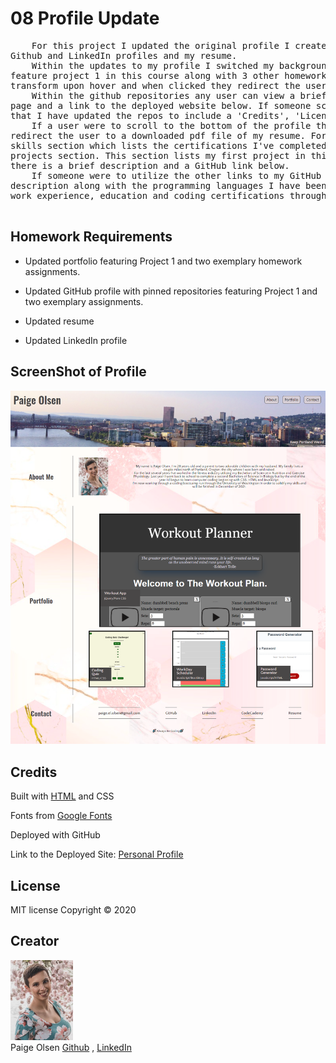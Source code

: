 # 08 Profile Update

<pre>
	For this project I updated the original profile I created a couple weeks ago along with updating my 
Github and LinkedIn profiles and my resume.
	Within the updates to my profile I switched my background photo and adjusted the work's sections to 
feature project 1 in this course along with 3 other homework assignments. For the work features the photos 
transform upon hover and when clicked they redirect the user to the github repositories. 
	Within the github repositories any user can view a brief description of the project to the right of the
page and a link to the deployed website below. If someone scrolls through the ReadMe's they will also see
that I have updated the repos to include a 'Credits', 'License' and 'Creator' section at the bottom. 
	If a user were to scroll to the bottom of the profile they can find a buttom called 'Resume' which will
redirect the user to a downloaded pdf file of my resume. For the updates to my resume I added a technical 
skills section which lists the certifications I've completed through Codecademy and below that there is a
projects section. This section lists my first project in this program along with 2 homeworks. For each, 
there is a brief description and a GitHub link below.
	If someone were to utilize the other links to my GitHub profile they will see a brief personal 
description along with the programming languages I have been learning and 6 pinned projects that each have descriptions to be viewed. In my LinkedIn profile there is a filled in 'About' section along with all of my
work experience, education and coding certifications through CodeCademy. 

</pre>

## Homework Requirements

* Updated portfolio featuring Project 1 and two exemplary homework assignments.

* Updated GitHub profile with pinned repositories featuring Project 1 and two exemplary assignments.

* Updated resume

* Updated LinkedIn profile

## ScreenShot of Profile

<img src='./Assets/images/profile_SS.png'>

## Credits
Built with [HTML](https://html.spec.whatwg.org/) and CSS

Fonts from [Google Fonts](https://fonts.google.com/)

Deployed with GitHub

Link to the Deployed Site: [Personal Profile](polsen-92.github.io/portfolio_2/)

## License

MIT license 
Copyright © 2020

## Creator

<img src="./Assets/images/cover_photo.jpg" width="100px"> <br>
Paige Olsen
[Github](https://github.com/POlsen-92) ,
[LinkedIn](https://www.linkedin.com/in/paige-olsen-2aba9685/)